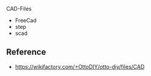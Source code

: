 CAD-Files 

* FreeCad
* step
* scad 

## Reference
* https://wikifactory.com/+OttoDIY/otto-diy/files/CAD